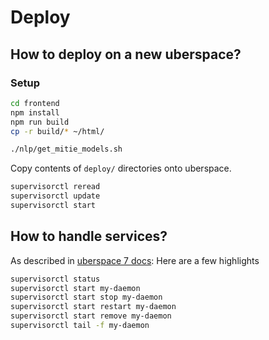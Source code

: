 # Deploy

## How to deploy on a new uberspace?

### Setup 
```bash
cd frontend
npm install
npm run build
cp -r build/* ~/html/
```

```bash
./nlp/get_mitie_models.sh
```

Copy contents of `deploy/` directories onto uberspace.

```bash
supervisorctl reread
supervisorctl update
supervisorctl start
```

## How to handle services?
As described in 
[uberspace 7 docs](https://manual.uberspace.de/en/daemons-supervisord.html):
Here are a few highlights

```bash
supervisorctl status
supervisorctl start my-daemon
supervisorctl start stop my-daemon
supervisorctl start restart my-daemon
supervisorctl start remove my-daemon
supervisorctl tail -f my-daemon
```